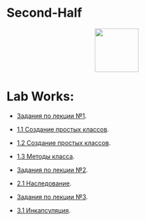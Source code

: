 # Second-Half

<div id="header" align="center">
  <img src="[https://media.giphy.com/media/M9gbBd9nbDrOTu1Mqx/giphy.gif](https://media0.giphy.com/media/i4MAH84pqe2m2aVojc/giphy.gif?cid=ecf05e478l8266nysrnv948q4fjky8woas1prwea8b9w25e7&rid=giphy.gif&ct=g)" width="100"/>
</div>

# Lab Works:

* [Задания по лекции №1](/LectionT.ipynb).

* [1.1 Создание простых классов](/Task_1_1_1.ipynb).

* [1.2 Создание простых классов](/Task_1_2_1.ipynb).

* [1.3 Методы класса](/Task_1_3.ipynb).



* [Задания по лекции №2](/Lection_2sm.ipynb).

* [2.1 Наследование](/Task_2_1.ipynb).



* [Задания по лекции №3](/Lection_3sm.ipynb).

* [3.1 Инкапсуляция](/Task_3_1.ipynb).

